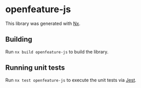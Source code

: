 # openfeature-js

This library was generated with [Nx](https://nx.dev).

## Building

Run `nx build openfeature-js` to build the library.

## Running unit tests

Run `nx test openfeature-js` to execute the unit tests via [Jest](https://jestjs.io).
